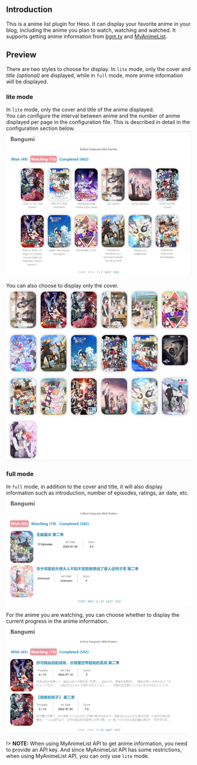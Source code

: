 ## Introduction

This is a anime list plugin for Hexo. It can display your favorite anime in your blog, including the anime you plan to watch, watching and watched. It supports getting anime information from [bgm.tv](https://bgm.tv/) and [MyAnimeList](https://myanimelist.net/).

## Preview

There are two styles to choose for display. In `lite` mode, only the cover and *title (optional)* are displayed, while in `full` mode, more anime information will be displayed.

### lite mode

In `lite` mode, only the cover and title of the anime displayed.  
You can configure the interval between anime and the number of anime displayed per page in the configuration file. This is described in detail in the configuration section below.
![lite mode with title displayed](../images/lite_mode_en_1.png "lite mode with title displayed")

You can also choose to display only the cover.  
![lite mode without title displayed](../images/lite_mode.png "lite mode without title displayed")

### full mode

In `full` mode, in addition to the cover and title, it will also display information such as introduction, number of episodes, ratings, air date, etc.
![full mode](../images/full_mode_en_2.png "full mode")

For the anime you are watching, you can choose whether to display the current progress in the anime information.
![display progress in watching tab with full mode](../images/full_mode_en_1.png "display progress in watching tab with full mode")

!> **NOTE:** When using MyAnimeList API to get anime information, you need to provide an API key. And since MyAnimeList API has some restrictions, when using MyAnimeList API, you can only use `lite` mode.
